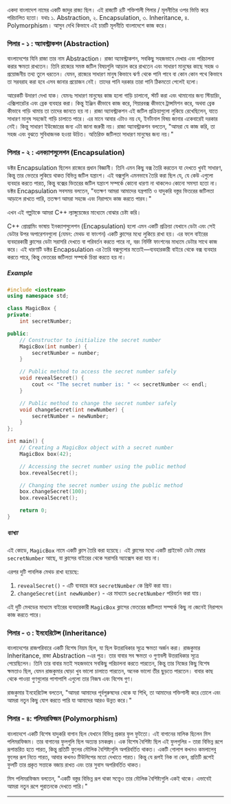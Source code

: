 একদা বাংলাদেশ নামের একটি জাদুর রাজ্য ছিল। এই রাজ্যটি ৪টি শক্তিশালী পিলার / মূলনীতির ওপর ভিত্তি করে পরিচালিত হতো। যথাঃ ১. Abstraction, ২. Encapsulation, ৩. Inheritance, ৪. Polymorphism। আসুন দেখি কিভাবে এই চারটি মূলনীতি বাংলাদেশে কাজ করে।

### পিলার - ১ : অ্যাবস্ট্রাকশন (Abstraction)
বাংলাদেশের যিনি রাজা তার নাম Abstraction। রাজা অ্যাবস্ট্রাকশন, সবকিছু সহজভাবে দেখার এবং পরিচালনা করার ক্ষমতা রাখতেন। তিনি রাজ্যের সমস্ত জটিল বিষয়গুলি আড়াল করে রাখতেন এবং সাধারণ মানুষের কাছে সহজ ও প্রয়োজনীয় তথ্য তুলে ধরতেন। যেমন, রাজ্যের সাধারণ মানুষ কিভাবে ঝর্ণা থেকে পানি পাবে বা কোন কোন পথে কিভাবে তা সরবরাহ করা হবে এসব জানার প্রয়োজন নেই। তাদের পানি দরকার তারা পানি ঠিকমতো পেলেই হলো। 

আরেকটি উদারণ দেখা যাক। যেমনঃ সাধারণ মানুষের কাজ হলো গাড়ি চালানো, স্টার্ট করা এবং থামানোর জন্য স্টিয়ারিং, এক্সিলারেটর এবং ব্রেক ব্যবহার করা। কিন্তু ইঞ্জিন কীভাবে কাজ করে, গিয়ারবক্স কীভাবে ট্রান্সমিশন করে, অথবা ব্রেক কীভাবে গাড়ি থামায় তা তাদের জানতে হয় না। রাজা অ্যাবস্ট্রাকশন এই জটিল প্রক্রিয়াগুলো লুকিয়ে রেখেছিলেন, যাতে সাধারণ মানুষ সহজেই গাড়ি চালাতে পারে। এর মানে আবার এটাও নয় যে, ইনর্টানাল বিষয় জানার একেবারেই দরকার নেই। কিন্তু সাধারণ ইউজোরের জন্য এটা জানা জরুরী নয়। 
রাজা অ্যাবস্ট্রাকশন বলতেন, "আমরা যে কাজ করি, তা সহজ এবং বুঝতে সুবিধাজনক হওয়া উচিত। অতিরিক্ত জটিলতা সাধারণ মানুষের জন্য নয়।" 

### পিলার - ২ : এনক্যাপসুলেশন (Encapsulation)
ডক্টর Encapsulation ছিলেন রাজ্যের প্রধান বিজ্ঞানী। তিনি এমন কিছু বক্স তৈরি করতেন যা দেখতে খুবই সাধারণ, কিন্তু তার ভেতরে লুকিয়ে থাকত বিভিন্ন জটিল যন্ত্রাংশ। এই বক্সগুলি এমনভাবে তৈরি করা ছিল যে, যে কেউ এগুলো ব্যবহার করতে পারত, কিন্তু বক্সের ভিতরের জটিল যন্ত্রাংশ সম্পর্কে কোনো ধারণা না থাকলেও কোনো সমস্যা হতো না। ডক্টর Encapsulation সবসময় বলতেন, "যতক্ষণ আমরা আমাদের যন্ত্রপাতি ও যাদুকরি বস্তুর ভিতরের জটিলতা আড়ালে রাখতে পারি, ততক্ষণ আমরা সহজে এবং নিরাপদে কাজ করতে পারব।"

এখন এই গল্পটাকে আমরা C++ ল্যাঙ্গুয়েজের মাধ্যেমে বোঝার চেষ্টা করি।

C++ প্রোগ্রামিং ভাষায় ইনক্যাপসুলেশন (Encapsulation) হলো এমন একটি প্রক্রিয়া যেখানে ডেটা এবং সেই ডেটার উপর অপারেশনগুলো (যেমন: মেথড বা ফাংশন) একটি ক্লাসের মধ্যে লুকিয়ে রাখা হয়। এর ফলে বাইরের ব্যবহারকারী ক্লাসের ডেটা সরাসরি দেখতে বা পরিবর্তন করতে পারে না, বরং নির্দিষ্ট ফাংশনের মাধ্যমে ডেটার সাথে কাজ করে। এই ধারণাটি ডক্টর Encapsulation এর তৈরি বক্সগুলোর মতোই—ব্যবহারকারী বাইরে থেকে বক্স ব্যবহার করতে পারে, কিন্তু ভেতরের জটিলতা সম্পর্কে চিন্তা করতে হয় না।

##### Example
```cpp
#include <iostream>
using namespace std;

class MagicBox {
private:
    int secretNumber;

public:
    // Constructor to initialize the secret number
    MagicBox(int number) {
        secretNumber = number;
    }

    // Public method to access the secret number safely
    void revealSecret() {
        cout << "The secret number is: " << secretNumber << endl;
    }

    // Public method to change the secret number safely
    void changeSecret(int newNumber) {
        secretNumber = newNumber;
    }
};

int main() {
    // Creating a MagicBox object with a secret number
    MagicBox box(42);

    // Accessing the secret number using the public method
    box.revealSecret();

    // Changing the secret number using the public method
    box.changeSecret(100);
    box.revealSecret();

    return 0;
}
```
##### ব্যাখ্যা
এই কোডে, `MagicBox` নামে একটি ক্লাস তৈরি করা হয়েছে। এই ক্লাসের মধ্যে একটি প্রাইভেট ডেটা মেম্বার `secretNumber` আছে, যা ক্লাসের বাইরের থেকে সরাসরি অ্যাক্সেস করা যায় না। 

এরপর দুটি পাবলিক মেথড রাখা হয়েছে:
1. `revealSecret()` - এটি ব্যবহার করে `secretNumber` কে প্রিন্ট করা যায়।
2. `changeSecret(int newNumber)` - এর মাধ্যমে `secretNumber` পরিবর্তন করা যায়।

এই দুটি মেথডের মাধ্যমে বাইরের ব্যবহারকারী `MagicBox` ক্লাসের ভেতরের জটিলতা সম্পর্কে কিছু না জেনেই নিরাপদে কাজ করতে পারে। 


### পিলার - ৩ : ইনহেরিটেন্স (Inheritance)
বাংলাদেশের রাজপরিবারে একটি বিশেষ নিয়ম ছিল, যা ছিল উত্তরাধিকার সূত্রে ক্ষমতা অর্জন করা। রাজকুমার Inheritance, রাজা Abstraction -এর পুত্র।  তার বাবার সব ক্ষমতা ও গুণাবলী উত্তরাধিকার সূত্রে পেয়েছিলেন। তিনি তার বাবার মতই সহজভাবে সবকিছু পরিচালনা করতে পারতেন, কিন্তু তার নিজের কিছু বিশেষ ক্ষমতাও ছিল, যেমন রাজকুমার ঘোড়া খুব ভালো চালাতে পারতেন, অনেক ভালো তীর ছুড়তে পারতেন। বাবার কাছ থেকে পাওয়া গুণগুলোর পাশাপাশি এগুলো তার নিজস্ব এবং বিশেষ গুণ।   

রাজকুমার ইনহেরিটেন্স বলতেন, "আমরা আমাদের পূর্বপুরুষদের থেকে যা শিখি, তা আমাদের শক্তিশালী করে তোলে এবং আমরা নতুন কিছু যোগ করতে পারি যা আমাদের আরও উন্নত করে।"

### পিলার - ৪: পলিমরফিজম (Polymorphism)
বাংলাদেশে একটি বিশেষ যাদুকরি বাগান ছিল যেখানে বিভিন্ন প্রকার ফুল ফুটতো। এই বাগানের মালিক ছিলেন মিস পলিমরফিজম। তার বাগানের ফুলগুলি ছিল অত্যন্ত চমকপ্রদ। এক বিশেষ বৈশিষ্ট্য ছিল এই ফুলগুলির - তারা বিভিন্ন রূপে রূপান্তরিত হতে পারত, কিন্তু প্রতিটি ফুলের মৌলিক বৈশিষ্ট্যগুলি অপরিবর্তিত থাকত। 
একটি গোলাপ কখনও কমলালেবু ফুলের রূপ নিতে পারত, আবার কখনও টিউলিপের মতো দেখাতে পারত। কিন্তু যে রূপই নিক না কেন, প্রতিটি রূপেই ফুলটি তার প্রকৃত সত্তাকে বজায় রাখত এবং তার সুবাস অপরিবর্তিত থাকত।

মিস পলিমরফিজম বলতেন, "একটি বস্তুর বিভিন্ন রূপ থাকা সত্ত্বেও তার মৌলিক বৈশিষ্ট্যগুলি একই থাকে। এভাবেই আমরা নতুন রূপে পুরাতনকে দেখতে পারি।"

---
